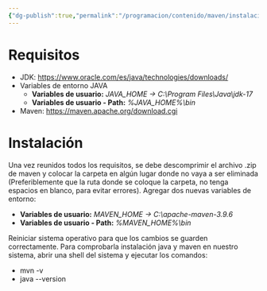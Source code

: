 ```yaml
---
{"dg-publish":true,"permalink":"/programacion/contenido/maven/instalacion/"}
---
```


# Requisitos
- JDK: https://www.oracle.com/es/java/technologies/downloads/
- Variables de entorno JAVA
	-  **Variables de usuario:** *JAVA_HOME -> C:\Program Files\Java\jdk-17*
	- **Variables de usuario - Path:** *%JAVA_HOME%\bin*
- Maven: https://maven.apache.org/download.cgi
# Instalación
Una vez reunidos todos los requisitos, se debe descomprimir el archivo .zip de maven y colocar la carpeta en algún lugar donde no vaya a ser eliminada (Preferiblemente que la ruta donde se coloque la carpeta, no tenga espacios en blanco, para evitar errores).
Agregar dos nuevas variables de entorno:
- **Variables de usuario:** *MAVEN_HOME -> C:\apache-maven-3.9.6*
- **Variables de usuario - Path:** *%MAVEN_HOME%\bin*

Reiniciar sistema operativo para que los cambios se guarden correctamente. Para comprobarla instalación java y maven en nuestro sistema, abrir una shell del sistema  y ejecutar los comandos:
- mvn -v
- java --version



